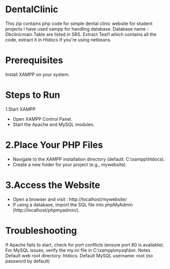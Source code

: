 # DentalClinic
This zip contains php code for simple dental clinic website for student projects I have used xampp for handling database. Database name - Dbclinicmain Table are listed in SRS. Extract Test1 which contains all the code, extract it in Htdocs if you're using netbeans.
# Prerequisites
Install XAMPP on your system. 

# Steps to Run 
1.Start XAMPP
 - Open XAMPP Control Panel.
 - Start the Apache and MySQL modules. 
# 2.Place Your PHP Files
 - Navigate to the XAMPP installation directory (default: C:\xampp\htdocs).
 - Create a new folder for your project (e.g., mywebsite).
# 3.Access the Website
 - Open a browser and visit : http://localhost/mywebsite/
 - If using a database, import the SQL file into phpMyAdmin (http://localhost/phpmyadmin/).

# Troubleshooting

If Apache fails to start, check for port conflicts (ensure port 80 is available).
For MySQL issues, verify the my.ini file in C:\xampp\mysql\bin. Notes
Default web root directory: htdocs.
Default MySQL username: root (no password by default)
